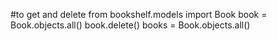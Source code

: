 #to get and delete
from bookshelf.models import Book
book = Book.objects.all()
book.delete()
books = Book.objects.all()
